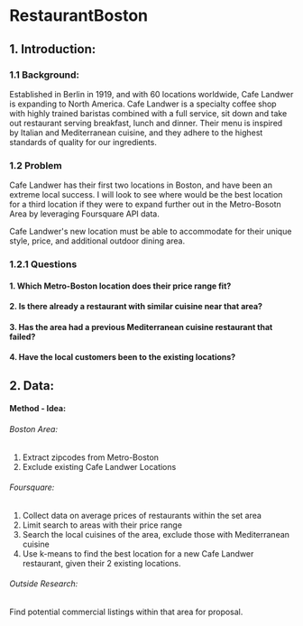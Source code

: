 # RestaurantBoston

## 1. Introduction:
### 1.1 Background: 
Established in Berlin in 1919, and with 60 locations worldwide, Cafe Landwer is expanding to North America. Cafe Landwer is a specialty coffee shop with highly trained baristas combined with a full service, sit down and take out restaurant serving breakfast, lunch and dinner. Their menu is inspired by Italian and Mediterranean cuisine, and they adhere to the highest standards of quality for our ingredients.

### 1.2 Problem
Cafe Landwer has their first two locations in Boston, and have been an extreme local success. I will look to see where would be the best location for a third location if they were to expand further out in the Metro-Bosotn Area by leveraging Foursquare API data. 

Cafe Landwer's new location must be able to accommodate for their unique style, price, and additional outdoor dining area. 

### 1.2.1 Questions
####   1. Which Metro-Boston location does their price range fit?
####   2. Is there already a restaurant with similar cuisine near that area?
####   3. Has the area had a previous Mediterranean cuisine restaurant that failed?
####   4. Have the local customers been to the existing locations?

## 2. Data:

#### Method - Idea: 
###### Boston Area:
1. Extract zipcodes from Metro-Boston
2. Exclude existing Cafe Landwer Locations
###### Foursquare:
1. Collect data on average prices of restaurants within the set area
2. Limit search to areas with their price range
3. Search the local cuisines of the area, exclude those with Mediterranean cuisine
4. Use k-means to find the best location for a new Cafe Landwer restaurant, given their 2 existing locations.
###### Outside Research:
Find potential commercial listings within that area for proposal.
